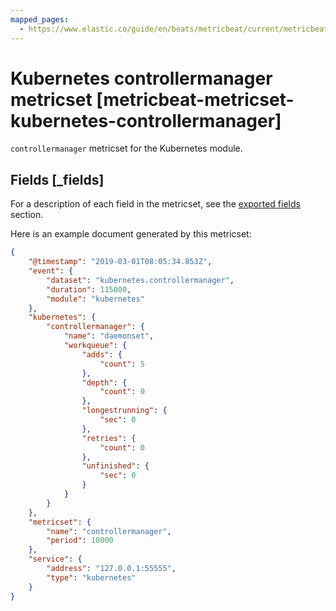 ```yaml
---
mapped_pages:
  - https://www.elastic.co/guide/en/beats/metricbeat/current/metricbeat-metricset-kubernetes-controllermanager.html
---
```


# Kubernetes controllermanager metricset [metricbeat-metricset-kubernetes-controllermanager]

`controllermanager` metricset for the Kubernetes module.

## Fields [_fields]

For a description of each field in the metricset, see the [exported fields](/reference/metricbeat/exported-fields-kubernetes.md) section.

Here is an example document generated by this metricset:

```json
{
    "@timestamp": "2019-03-01T08:05:34.853Z",
    "event": {
        "dataset": "kubernetes.controllermanager",
        "duration": 115000,
        "module": "kubernetes"
    },
    "kubernetes": {
        "controllermanager": {
            "name": "daemonset",
            "workqueue": {
                "adds": {
                    "count": 5
                },
                "depth": {
                    "count": 0
                },
                "longestrunning": {
                    "sec": 0
                },
                "retries": {
                    "count": 0
                },
                "unfinished": {
                    "sec": 0
                }
            }
        }
    },
    "metricset": {
        "name": "controllermanager",
        "period": 10000
    },
    "service": {
        "address": "127.0.0.1:55555",
        "type": "kubernetes"
    }
}
```
